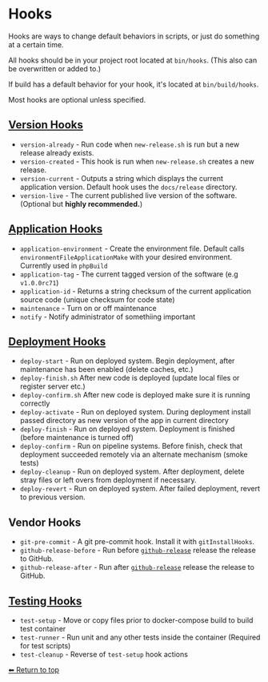 # Hooks

Hooks are ways to change default behaviors in scripts, or just do something at a certain time.

All hooks should be in your project root located at `bin/hooks`. (This also can be overwritten or added to.) 

If build has a default behavior for your hook, it's located at `bin/build/hooks`.

Most hooks are optional unless specified.

## [Version Hooks](../tools/version.md)

- `version-already` - Run code when `new-release.sh` is run but a new release already exists.
- `version-created` - This hook is run when `new-release.sh` creates a new release.
- `version-current` - Outputs a string which displays the current application version. Default hook uses the `docs/release` directory.
- `version-live` - The current published live version of the software. (Optional but **highly recommended.**)

## [Application Hooks](../tools/application.md)

- `application-environment` - Create the environment file. Default calls `environmentFileApplicationMake` with your desired environment. Currently used in `phpBuild`
- `application-tag` - The current tagged version of the software (e.g `v1.0.0rc71`)
- `application-id` - Returns a string checksum of the current application source code (unique checksum for code state)
- `maintenance` - Turn on or off maintenance
- `notify` - Notify administrator of somethiing important

## [Deployment Hooks](../tools/deploy.md)

- `deploy-start` - Run on deployed system. Begin deployment, after maintenance has been enabled (delete caches, etc.)
- `deploy-finish.sh` After new code is deployed (update local files or register server etc.)
- `deploy-confirm.sh` After new code is deployed make sure it is running correctly
- `deploy-activate` - Run on deployed system. During deployment install passed directory as new version of the app in current directory
- `deploy-finish` - Run on deployed system. Deployment is finished (before maintenance is turned off)
- `deploy-confirm` - Run on pipeline systems. Before finish, check that deployment succeeded remotely via an alternate mechanism (smoke tests)
- `deploy-cleanup` - Run on deployed system. After deployment, delete stray files or left overs from deployment if necessary.
- `deploy-revert` - Run on deployed system. After failed deployment, revert to previous version.

## Vendor Hooks

- `git-pre-commit` - A git pre-commit hook. Install it with `gitInstallHooks`.
- `github-release-before` - Run before [`github-release`](hooks/github-release.md) release the release to GitHub.
- `github-release-after` - Run after [`github-release`]( hooks/github-release.md) release the release to GitHub.

## [Testing Hooks](hooks/test.md)

- `test-setup` - Move or copy files prior to docker-compose build to build test container
- `test-runner` - Run unit and any other tests inside the container (Required for test scripts)
- `test-cleanup` - Reverse of `test-setup` hook actions

[⬅ Return to top](index.md)
